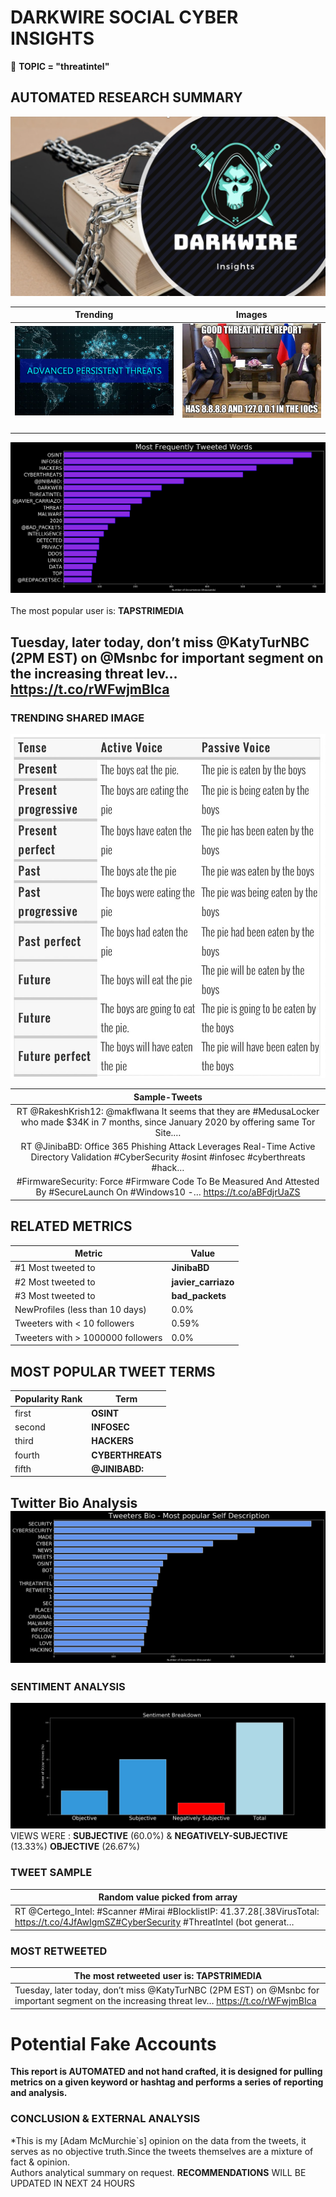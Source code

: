 # DARKWIRE SOCIAL CYBER INSIGHTS 
&#x1F34E; **TOPIC = "threatintel"**

## AUTOMATED RESEARCH SUMMARY
  ![image](darkLogo.png)   

|  Trending  |   Images | 
:-------------------------:|:-------------------------:
|  ![image](assets/threatintel/imageFile1.jpg)     <img width=200/> | ![image](assets/threatintel/imageFile2.jpg) <img width=200/> |   
 
 
![image](assets/threatintel/TWEETS.png)
<br></br>
The most popular user is: **TAPSTRIMEDIA**  
 

## Tuesday, later today, don’t miss @KatyTurNBC (2PM EST) on @Msnbc for important segment on the increasing threat lev… https://t.co/rWFwjmBIca 

  




### TRENDING SHARED IMAGE

![image](assets/threatintel/twitterPostedImage.png)



|                **Sample-Tweets**        |
| :-------------: |
| RT @RakeshKrish12: @makflwana It seems that they are #MedusaLocker who made $34K in 7 months, since January 2020 by offering same Tor Site.… |
| RT @JinibaBD: Office 365 Phishing Attack Leverages Real-Time Active Directory Validation #CyberSecurity #osint #infosec #cyberthreats #hack… |
| #FirmwareSecurity: Force #Firmware Code To Be Measured And Attested By #SecureLaunch On #Windows10 -… https://t.co/aBFdjrUaZS |

## RELATED METRICS<br>
| Metric | Value |
| ------------- | ------------- |
| #1 Most tweeted to  | **JinibaBD** |
| #2 Most tweeted to  | **javier_carriazo** |
| #3 Most tweeted to  | **bad_packets** |
| NewProfiles (less than 10 days) | 0.0%  |
| Tweeters with < 10 followers  | 0.59%|
| Tweeters with > 1000000 followers  | 0.0%  |



## MOST POPULAR TWEET TERMS 


| Popularity Rank  | Term |
| ------------- | ------------- |
| first  | **OSINT**  |
| second  | **INFOSEC**  |
| third  | **HACKERS** |
| fourth  | **CYBERTHREATS**  |
| fifth  | **@JINIBABD:**  |


## Twitter Bio Analysis![image](assets/threatintel/BIO.png)
### SENTIMENT ANALYSIS
![image](assets/threatintel/sentiment.png)
VIEWS WERE : **SUBJECTIVE**  (60.0%) & **NEGATIVELY-SUBJECTIVE** (13.33%) **OBJECTIVE** (26.67%)

### TWEET SAMPLE 
| Random value picked from array |
| ------------- |
|RT @Certego_Intel: #Scanner #Mirai #BlocklistIP: 41.37.28[.38VirusTotal: https://t.co/4JfAwIgmSZ#CyberSecurity #ThreatIntel (bot generat… |

### MOST RETWEETED 

| The most retweeted user is: **TAPSTRIMEDIA**  |
| ------------- |
| Tuesday, later today, don’t miss @KatyTurNBC (2PM EST) on @Msnbc for important segment on the increasing threat lev… https://t.co/rWFwjmBIca |

# Potential Fake Accounts
 

<b> This report is AUTOMATED and not hand crafted, it is designed for pulling metrics on a given keyword or hashtag and performs a series of reporting and analysis.</b>  
### CONCLUSION & EXTERNAL ANALYSIS

*This is my [Adam McMurchie`s] opinion on the data from the tweets, it serves as no objective truth.Since the tweets themselves are a mixture of fact & opinion.<br>
Authors analytical summary on request.
**RECOMMENDATIONS** WILL BE UPDATED IN NEXT  24 HOURS <br>